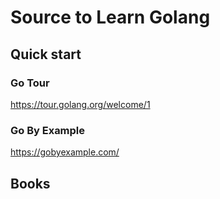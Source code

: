 # Source to Learn Golang

## Quick start

### Go Tour

https://tour.golang.org/welcome/1

### Go By Example

https://gobyexample.com/

## Books

